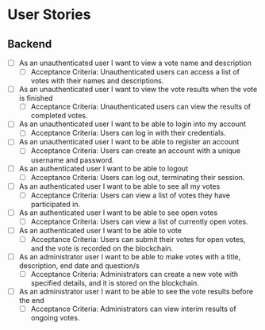 # User Stories

## Backend
- [ ] As an unauthenticated user I want to view a vote name and description
  - [ ] Acceptance Criteria: Unauthenticated users can access a list of votes with their names and descriptions.
- [ ] As an unauthenticated user I want to view the vote results when the vote is finished
  - [ ] Acceptance Criteria: Unauthenticated users can view the results of completed votes.
- [ ] As an unauthenticated user I want to be able to login into my account
  - [ ] Acceptance Criteria: Users can log in with their credentials.
- [ ] As an unauthenticated user I want to be able to register an account
  - [ ] Acceptance Criteria: Users can create an account with a unique username and password.
- [ ] As an authenticated user I want to be able to logout
  - [ ] Acceptance Criteria: Users can log out, terminating their session.
- [ ] As an authenticated user I want to be able to see all my votes
  - [ ] Acceptance Criteria: Users can view a list of votes they have participated in.
- [ ] As an authenticated user I want to be able to see open votes
  - [ ] Acceptance Criteria: Users can view a list of currently open votes.
- [ ] As an authenticated user I want to be able to vote
  - [ ] Acceptance Criteria: Users can submit their votes for open votes, and the vote is recorded on the blockchain.
- [ ] As an administrator user I want to be able to make votes with a title, description, end date and question/s
  - [ ] Acceptance Criteria: Administrators can create a new vote with specified details, and it is stored on the blockchain.
- [ ] As an administrator user I want to be able to see the vote results before the end
  - [ ] Acceptance Criteria: Administrators can view interim results of ongoing votes.